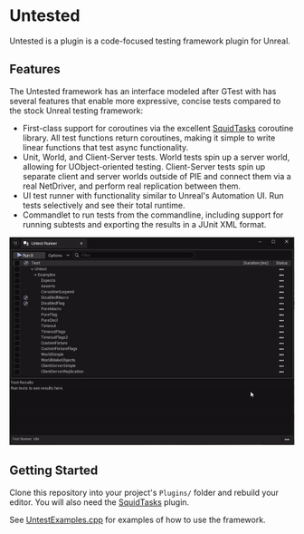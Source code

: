 # Untested

Untested is a plugin is a code-focused testing framework plugin for Unreal.

## Features

The Untested framework has an interface modeled after GTest with has several features that enable more expressive, concise tests compared to the stock Unreal testing framework:
* First-class support for coroutines via the excellent [SquidTasks](https://github.com/westquote/SquidTasks) coroutine library. All test functions return coroutines, making it simple to write linear functions that test async functionality.
* Unit, World, and Client-Server tests. World tests spin up a server world, allowing for UObject-oriented testing. Client-Server tests spin up separate client and server worlds outside of PIE and connect them via a real NetDriver, and perform real replication between them.
* UI test runner with functionality similar to Unreal's Automation UI. Run tests selectively and see their total runtime.
* Commandlet to run tests from the commandline, including support for running subtests and exporting the results in a JUnit XML format.

![Screenshot](Resources/UntestRunner.gif "UI Runner for tests")

## Getting Started

Clone this repository into your project's `Plugins/` folder and rebuild your editor. You will also need the [SquidTasks](https://github.com/westquote/SquidTasks) plugin.

See [UntestExamples.cpp](Source/Untested/UntestExamples.cpp) for examples of how to use the framework.
